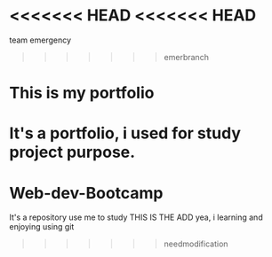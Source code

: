 <<<<<<< HEAD
<<<<<<< HEAD
=======
team emergency
>>>>>>> emerbranch
# This is my portfolio
It's a portfolio, i used for study project purpose.
=======
# Web-dev-Bootcamp
It's a repository use me to study 
THIS IS THE ADD
yea, i learning and enjoying using git
>>>>>>> needmodification
